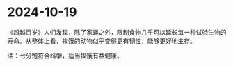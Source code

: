 # 2024-10-19

《超越百岁》人们发现，除了家蝇之外，限制食物几乎可以延长每一种试验生物的寿命。从整体上看，挨饿的动物似乎变得更有韧性，能够更好地生存。

注：七分饱符合科学，适当挨饿有益健康。
